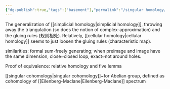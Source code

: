 ```yaml
---
{"dg-publish":true,"tags":["basement"],"permalink":"/singular homology/","dgPassFrontmatter":true,"created":"2024-11-24T14:21:12.350+01:00","updated":"2025-05-24T16:20:53.823+02:00"}
---
```


The generalization of [[simplicial homology\|simplicial homology]], throwing away the triangulation (so does the notion of complex-approximation) and the gluing rules (规则相处). Relatively, [[cellular homology\|cellular homology]] seems to just loosen the gluing rules (characteristic map).

similarities: formal sum-freely generating; when preimage and image have the same dimension, close~closed loop, exact~not around holes.

Proof of equivalence: relative homology and five lemma

[[singular cohomology\|singular cohomology]]~for Abelian group, defined as cohomology of [[Eilenberg-Maclane\|Eilenberg-Maclane]] spectrum